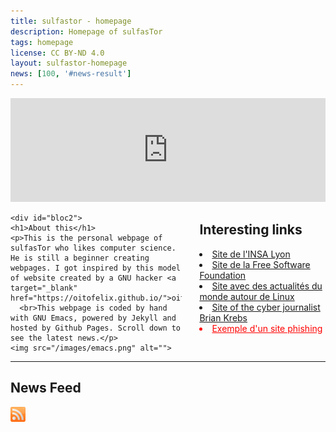 ```yaml
---
title: sulfastor - homepage
description: Homepage of sulfasTor
tags: homepage
license: CC BY-ND 4.0
layout: sulfastor-homepage
news: [100, '#news-result']
---
```

<section id="content">

<iframe width="100%" height="166" scrolling="no" frameborder="no" src="https://w.soundcloud.com/player/?url=https%3A//api.soundcloud.com/tracks/329138143&amp;color=092b4d&amp;auto_play=false&amp;hide_related=false&amp;show_comments=true&amp;show_user=true&amp;show_reposts=false"></iframe>


  <div id="bloc1" style="float:right;width:40%;margin-left:2em;">
    <h1>Interesting links</h1>
    <!--==================================================================-->
    <li><a href="http://www.insa-lyon.fr" target="_blank">
	Site de l'INSA Lyon
    </a></li>
    <!--==================================================================-->
    <li><a href="http://www.fsf.org"  target="_blank">
	Site de la Free Software Foundation
    </a></li>
    <!--==================================================================-->
    <li><a href="http://www.linuxjournal.com" target="_blank">
	Site avec des actualités du monde autour de Linux
    </a></li>
    <!--==================================================================-->
    <li><a href="http://www.krebsonsecurity.com/">Site of the cyber journalist Brian Krebs</a></li>
    <li style="color: red;"><a  style="color: red;" href="/phishing_example/phishing_example.html">Exemple d'un site phishing</a></li>
  </div>
    
    <div id="bloc2">
    <h1>About this</h1>
    <p>This is the personal webpage of sulfasTor who likes computer science. He is still a beginner creating webpages. I got inspired by this model of website created by a GNU hacker <a target="_blank" href="https://oitofelix.github.io/">oitofelix</a>.
      <br>This webpage is coded by hand with GNU Emacs, powered by Jekyll and hosted by Github Pages. Scroll down to see the latest news.</p>
    <img src="/images/emacs.png" alt="">
  </div>
</section><hr>

<section id="news">
  <h1>News Feed</h1>
  <a href="/feed.xml">
    <img src="/images/rss-logo.png"
	 title="RSS 2.0"
	 alt="RSS 2.0"
	 width="24" height="24" /></a>

  <div id="news-result" />
</section>
